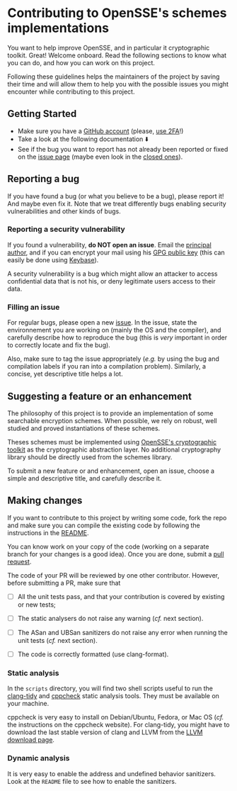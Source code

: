 # Contributing to OpenSSE's schemes implementations

You want to help improve OpenSSE, and in particular it cryptographic toolkit. Great! Welcome onboard.
Read the following sections to know what you can do, and how you can work on this project.

Following these guidelines helps the maintainers of the project by saving their time and will allow them to help you with the possible issues you might encounter while contributing to this project.

## Getting Started

- Make sure you have a [GitHub account](https://github.com/signup/free) (please, [use 2FA](https://help.github.com/articles/about-two-factor-authentication/)!)
- Take a look at the following documentation ⬇️
- See if the bug you want to report has not already been reported or fixed on the [issue page](https://github.com/OpenSSE/opensse-schemes/issues) (maybe even look in the [closed ones](https://github.com/OpenSSE/opensse-schemes/issues?q=is%3Aissue+is%3Aclosed)).


## Reporting a bug

If you have found a bug (or what you believe to be a bug), please report it! And maybe even fix it. Note that we treat differently bugs enabling security vulnerabilities and other kinds of bugs.

### Reporting a security vulnerability

If you found a vulnerability, **do NOT open an issue**. Email the [principal author](mailto:raphael_bost{at}alumni.brown.edu), and if you can encrypt your mail using his [GPG public key](http://pgp.mit.edu/pks/lookup?op=vindex&search=0xA3B23B73EEDEAA04) (this can easily be done using [Keybase](https://keybase.io/encrypt#rbost)).


A security vulnerability is a bug which might allow an attacker to access confidential data that is not his, or deny legitimate users access to their data.


### Filling an issue

For regular bugs, please open a new [issue](https://github.com/OpenSSE/opensse-schemes/issues).
In the issue, state the environnement you are working on (mainly the OS and the compiler), and carefully describe how to reproduce the bug (this is *very* important in order to correctly locate and fix the bug).

Also, make sure to tag the issue appropriately (*e.g.* by using the bug and compilation labels if you ran into a compilation problem). Similarly, a concise, yet descriptive title helps a lot.


## Suggesting a feature or an enhancement

The philosophy of this project is to provide an implementation of some searchable encryption schemes. When possible, we rely on robust, well studied and proved instantiations of these schemes.

Theses schemes must be implemented using [OpenSSE's cryptographic toolkit](https://github.com/OpenSSE/crypto-tk) as the cryptographic abstraction layer.
No additional cryptography library should be directly used from the schemes library.

To submit a new feature or and enhancement, open an issue, choose a simple and descriptive title, and carefully describe it.

## Making changes

If you want to contribute to this project by writing some code, fork the repo and make sure you can compile the existing code by following the instructions in the [README](README.md).

You can know work on your copy of the code (working on a separate branch for your changes is a good idea). Once you are done, submit a [pull request](https://help.github.com/articles/about-pull-requests/).

The code of your PR will be reviewed by one other contributor. However, before submitting a PR, make sure that

- [ ] All the unit tests pass, and that your contribution is covered by existing or new tests;
- [ ] The static analysers do not raise any warning (*cf.* next section).
- [ ] The ASan and UBSan sanitizers do not raise any error when running the unit tests (*cf.* next section).
- [ ] The code is correctly formatted (use clang-format).


### Static analysis

In the `scripts` directory, you will find two shell scripts useful to run the [clang-tidy](http://clang.llvm.org/extra/clang-tidy/) and [cppcheck](http://cppcheck.sourceforge.net) static analysis tools.
They must be available on your machine.

cppcheck is very easy to install on Debian/Ubuntu, Fedora, or Mac OS (*cf.* the instructions on the cppcheck website).
For clang-tidy, you might have to download the last stable version of clang and LLVM from the [LLVM download page](http://releases.llvm.org/download.html).

### Dynamic analysis

It is very easy to enable the address and undefined behavior sanitizers.
Look at the `README` file to see how to enable the sanitizers.